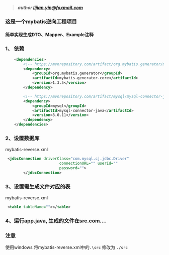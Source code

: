 > ##### author lijian.yin@foxmail.com

### 这是一个mybatis逆向工程项目
 
#### 简单实现生成DTO、Mapper、Example注释

### 1、 依赖

```xml
    <dependencies>
        <!-- https://mvnrepository.com/artifact/org.mybatis.generator/mybatis-generator-core -->
        <dependency>
            <groupId>org.mybatis.generator</groupId>
            <artifactId>mybatis-generator-core</artifactId>
            <version>1.3.5</version>
        </dependency>

        <!-- https://mvnrepository.com/artifact/mysql/mysql-connector-java -->
        <dependency>
            <groupId>mysql</groupId>
            <artifactId>mysql-connector-java</artifactId>
            <version>8.0.11</version>
        </dependency>
    </dependencies>
```

### 2、设置数据库

mybatis-reverse.xml
```xml
 <jdbcConnection driverClass="com.mysql.cj.jdbc.Driver"
                        connectionURL="" userId=""
                        password="">
        </jdbcConnection>
```

### 3、设置需生成文件对应的表

mybatis-reverse.xml
```xml
 <table tableName=""></table>
```


### 4、运行app.java, 生成的文件在src.com....


### 注意

使用windows 将mybatis-reverse.xml中的`.\src` 修改为 `./src`

